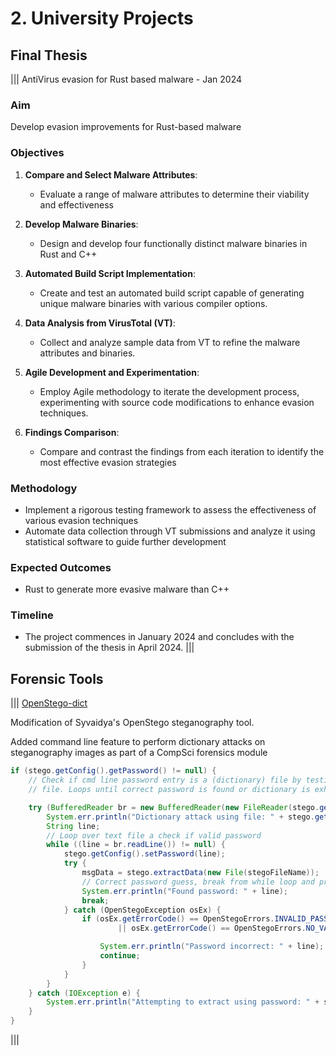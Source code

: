 # 2. University Projects

## Final Thesis

||| AntiVirus evasion for Rust based malware - Jan 2024

### Aim

Develop evasion improvements for Rust-based malware

### Objectives

1. **Compare and Select Malware Attributes**:
   - Evaluate a range of malware attributes to determine their viability and effectiveness

2. **Develop Malware Binaries**:
   - Design and develop four functionally distinct malware binaries in Rust and C++

3. **Automated Build Script Implementation**:
   - Create and test an automated build script capable of generating unique malware binaries with various compiler options.

4. **Data Analysis from VirusTotal (VT)**:
   - Collect and analyze sample data from VT to refine the malware attributes and binaries.

5. **Agile Development and Experimentation**:
   - Employ Agile methodology to iterate the development process, experimenting with source code modifications to enhance evasion techniques.

6. **Findings Comparison**:
   - Compare and contrast the findings from each iteration to identify the most effective evasion strategies

### Methodology

- Implement a rigorous testing framework to assess the effectiveness of various evasion techniques
- Automate data collection through VT submissions and analyze it using statistical software to guide further development

### Expected Outcomes

- Rust to generate more evasive malware than C++

### Timeline

- The project commences in January 2024 and concludes with the submission of the thesis in April 2024.
|||

## Forensic Tools

||| [OpenStego-dict](https://github.com/rand12345/openstego-dict)

Modification of Syvaidya's OpenStego steganography tool.

Added command line feature to perform dictionary attacks on steganography images as part of a CompSci forensics module

```java OpenStegoCmd.java
if (stego.getConfig().getPassword() != null) {
    // Check if cmd line password entry is a (dictionary) file by testing string as
    // file. Loops until correct password is found or dictionary is exhausted.

    try (BufferedReader br = new BufferedReader(new FileReader(stego.getConfig().getPassword()))) {
        System.err.println("Dictionary attack using file: " + stego.getConfig().getPassword());
        String line;
        // Loop over text file a check if valid password
        while ((line = br.readLine()) != null) {
            stego.getConfig().setPassword(line);
            try {
                msgData = stego.extractData(new File(stegoFileName));
                // Correct password guess, break from while loop and process
                System.err.println("Found password: " + line);
                break;
            } catch (OpenStegoException osEx) {
                if (osEx.getErrorCode() == OpenStegoErrors.INVALID_PASSWORD
                        || osEx.getErrorCode() == OpenStegoErrors.NO_VALID_PLUGIN) {

                    System.err.println("Password incorrect: " + line);
                    continue;
                }
            }
        }
    } catch (IOException e) {
        System.err.println("Attempting to extract using password: " + stego.getConfig().getPassword());
    }
}

```

|||
